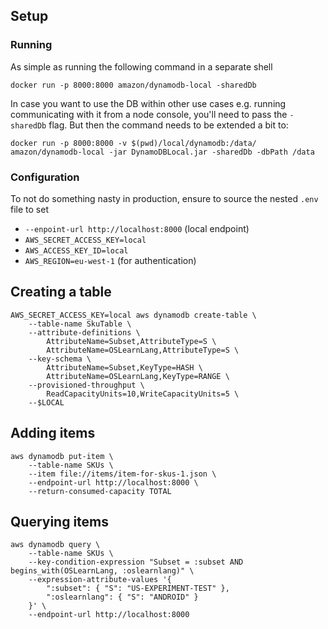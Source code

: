 ## Setup

### Running
As simple as running the following command in a separate shell
```shell
docker run -p 8000:8000 amazon/dynamodb-local -sharedDb
```

In case you want to use the DB within other use cases e.g. running communicating with it from a node console, you'll need to pass the `-sharedDb` flag. But then the command needs to be extended a bit to:

```shell
docker run -p 8000:8000 -v $(pwd)/local/dynamodb:/data/ amazon/dynamodb-local -jar DynamoDBLocal.jar -sharedDb -dbPath /data
```

### Configuration
To not do something nasty in production, ensure to source the nested `.env` file to set
- `--enpoint-url http://localhost:8000` (local endpoint)
- `AWS_SECRET_ACCESS_KEY=local`
- `AWS_ACCESS_KEY_ID=local`
- `AWS_REGION=eu-west-1` (for authentication)


## Creating a table
```shell
AWS_SECRET_ACCESS_KEY=local aws dynamodb create-table \
    --table-name SkuTable \
    --attribute-definitions \
        AttributeName=Subset,AttributeType=S \
        AttributeName=OSLearnLang,AttributeType=S \
    --key-schema \
        AttributeName=Subset,KeyType=HASH \
        AttributeName=OSLearnLang,KeyType=RANGE \
    --provisioned-throughput \
        ReadCapacityUnits=10,WriteCapacityUnits=5 \
    --$LOCAL
```

## Adding items
```shell
aws dynamodb put-item \
    --table-name SKUs \
    --item file://items/item-for-skus-1.json \
    --endpoint-url http://localhost:8000 \
    --return-consumed-capacity TOTAL
```

## Querying items
```shell
aws dynamodb query \
    --table-name SKUs \
    --key-condition-expression "Subset = :subset AND begins_with(OSLearnLang, :oslearnlang)" \
    --expression-attribute-values '{
        ":subset": { "S": "US-EXPERIMENT-TEST" },
        ":oslearnlang": { "S": "ANDROID" }
    }' \
    --endpoint-url http://localhost:8000
```


